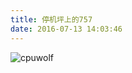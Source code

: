 ```yaml
---
title: 停机坪上的757
date: 2016-07-13 14:03:46
---
```



![cpuwolf](/images/data/attachment/201607/13/220322x5g3wrwv54wsvnv3.png)

